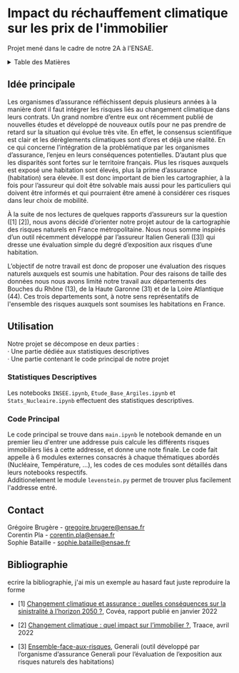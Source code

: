 # Impact du réchauffement climatique sur les prix de l'immobilier
Projet mené dans le cadre de notre 2A à l'ENSAE.

<!-- TABLE DES MATIERES -->
<details>
  <summary>Table des Matières</summary>
  <ol>
    <li>
      <a href="#Idée-Principale">Idée principale</a>
    </li>
    <li><a href="#Utilisation">Utilisation</a></li>
    <ul>
        <li><a href="#Stats-Des">Statistiques Descriptives</a></li>
      <li><a href="#Code-Principal">Code principal</a></li>
     </ul>
    <li><a href="#Contact">Contact</a></li>
    <li><a href="#Bibliographie">Bibliographie</a></li>
  </ol>
</details>



<!-- IDEE PRINCIPALE -->
## Idée principale


Les organismes d’assurance réfléchissent depuis plusieurs années à la manière dont il faut intégrer les risques liés au changement climatique dans leurs contrats. Un grand nombre d’entre eux ont récemment publié de nouvelles études et développé de nouveaux outils pour ne pas prendre de retard sur la situation qui évolue très vite. En effet, le consensus scientifique est clair et les dérèglements climatiques sont d’ores et déjà une réalité. En ce qui concerne l’intégration de la problématique par les organismes d’assurance, l’enjeu en leurs conséquences potentielles. D’autant plus que les disparités sont fortes sur le territoire français. Plus les risques auxquels est exposé une habitation sont élevés, plus la prime d’assurance (habitation) sera élevée. Il est donc important de bien les cartographier, à la fois pour l’assureur qui doit être solvable mais aussi pour les particuliers qui doivent être informés et qui pourraient être amené à considérer ces risques dans leur choix de mobilité.


À la suite de nos lectures de quelques rapports d’assureurs sur la question ([1] [2]), nous avons décidé d’orienter notre projet autour de la cartographie des risques naturels en France métropolitaine. Nous nous somme inspirés d’un outil récemment développé par l’assureur Italien Generali ([3]) qui dresse une évaluation simple du degré d’exposition aux risques d’une habitation.


L’objectif de notre travail est donc de proposer une évaluation des risques naturels auxquels est soumis une habitation. Pour des raisons de taille des données nous nous avons limité notre travail aux départements des Bouches du Rhône (13), de la Haute Garonne (31) et de la Loire Atlantique (44). Ces trois departements sont, à notre sens représentatifs de l'ensemble des risques auxquels sont soumises les habitations en France. 


<!-- UTILISATION -->
## Utilisation

Notre projet se décompose en deux parties :  
    · Une partie dédiée aux statistiques descriptives  
    · Une partie contenant le code principal de notre projet  


### Statistiques Descriptives

Les notebooks ```INSEE.ipynb```, ```Etude_Base_Argiles.ipynb``` et ```Stats_Nucleaire.ipynb``` effectuent des statistiques descriptives. 

### Code Principal

Le code principal se trouve dans ```main.ipynb``` le notebook demande en un premier lieu d'entrer une addresse puis calcule les différents risques immobiliers liés à cette addresse, et donne une note finale. Le code fait appelle à 6 modules externes consacrés à chaque thématiques abordés (Nucléaire, Température, ...), les codes de ces modules sont détaillés dans leurs notebooks respectifs.  
Additionelement le module ```levenstein.py``` permet de trouver plus facilement l'addresse entré.



<!-- CONTACT -->
## Contact

Grégoire Brugère - gregoire.brugere@ensae.fr  
Corentin Pla - corentin.pla@ensae.fr   
Sophie Bataille - sophie.bataille@ensae.fr  






<!-- Bibliographie -->
## Bibliographie
ecrire la bibliographie, j'ai mis un exemple au hasard faut juste reproduire la forme

* [1] [Changement climatique et assurance : quelles conséquences sur la sinistralité à l’horizon 2050 ?](https://www.covea.eu/sites/default/files/2022-02/202202_Livre_Blanc_Covéa_Risques_Climatiques.pdf), Covéa, rapport publié en janvier 2022

* [2] [Changement climatique : quel impact sur l’immobilier ?](https://www.traace.co/post/real-estate-and-climate-change-what-impact), Traace, avril 2022

* [3] [Ensemble-face-aux-risques](https://ensemble-face-aux-risques.generali.fr), Generali (outil développé par l’organisme d’assurance Generali pour l’évaluation de l’exposition aux risques naturels des habitations)




